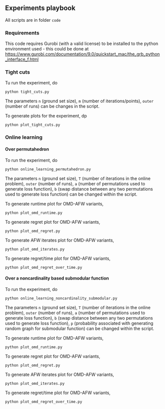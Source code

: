 ## Experiments playbook

All scripts are in folder `code`

### Requirements
This code requires Gurobi (with a valid license) to be installed to the python environment used - this could be done at https://www.gurobi.com/documentation/9.0/quickstart_mac/the_grb_python_interface_f.html

### Tight cuts

Tu run the experiment, do
```angular2html
python tight_cuts.py
```

The parameters `n` (ground set size), `m` (number of iterations/points), `outer` (number of runs) can be changes in the 
script.

To generate plots for the experiment, dp
```angular2html
python plot_tight_cuts.py
```

### Online learning

#### Over permutahedron

To run the experiment, do
```angular2html
python online_learning_permutahedron.py
```

The parameters `n` (ground set size), `T` (number of iterations in the online problem), `outer` (number of runs), `a` 
(number of permutations used to generate loss function), `b` (swap distance between any two permutations used to 
generate loss function) can be changed within the script.

To generate runtime plot for OMD-AFW variants,
```angular2html
python plot_omd_runtime.py
```

To generate regret plot for OMD-AFW variants,
```angular2html
python plot_omd_regret.py
```

To generate AFW iterates plot for OMD-AFW variants,
```angular2html
python plot_omd_iterates.py
```

To generate regret/time plot for OMD-AFW variants,
```angular2html
python plot_omd_regret_over_time.py
```

#### Over a noncardinality based submodular function

To run the experiment, do
```angular2html
python online_learning_noncardinality_submodular.py
```

The parameters `n` (ground set size), `T` (number of iterations in the online problem), `outer` (number of runs), `a` 
(number of permutations used to generate loss function), `b` (swap distance between any two permutations used to 
generate loss function), `p` (probability associated with generating random graph for submodular function) 
can be changed within the script.

To generate runtime plot for OMD-AFW variants,
```angular2html
python plot_omd_runtime.py
```

To generate regret plot for OMD-AFW variants,
```angular2html
python plot_omd_regret.py
```

To generate AFW iterates plot for OMD-AFW variants,
```angular2html
python plot_omd_iterates.py
```

To generate regret/time plot for OMD-AFW variants,
```angular2html
python plot_omd_regret_over_time.py
```

